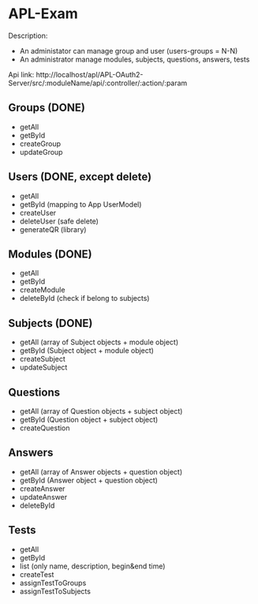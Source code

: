 # APL-Exam

Description:
- An administator can manage group and user (users-groups = N-N)
- An administrator manage modules, subjects,
questions, answers, tests

Api link: http://localhost/apl/APL-OAuth2-Server/src/:moduleName/api/:controller/:action/:param

## Groups (DONE)
- getAll
- getById
- createGroup
- updateGroup

## Users (DONE, except delete)
- getAll
- getById (mapping to App UserModel)
- createUser
- deleteUser (safe delete)
- generateQR (library)

## Modules (DONE)
- getAll
- getById
- createModule
- deleteById (check if belong to subjects)

## Subjects (DONE)
- getAll (array of Subject objects + module object)
- getById (Subject object + module object)
- createSubject
- updateSubject

## Questions
- getAll (array of Question objects + subject object)
- getById (Question object + subject object)
- createQuestion

## Answers
- getAll (array of Answer objects + question object)
- getById (Answer object + question object)
- createAnswer
- updateAnswer
- deleteById

## Tests
- getAll
- getById
- list (only name, description, begin&end time)
- createTest
- assignTestToGroups
- assignTestToSubjects